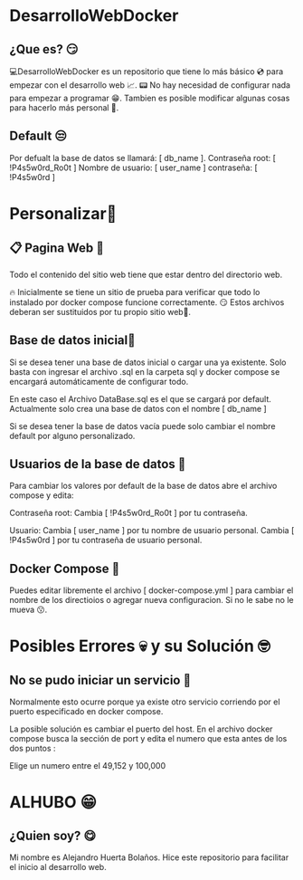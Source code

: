 # DesarrolloWebDocker
## ¿Que es? 😏

💻DesarrolloWebDocker es un repositorio que tiene lo más básico 💿 para empezar con el desarrollo web 📈. 📟 No hay necesidad de configurar nada para empezar a programar 😁.
	Tambien es posible modificar algunas cosas para hacerlo más personal 🔧.

## Default 😒

Por defualt la base de datos se llamará: [ db_name ].
Contraseña root: [ !P4s5w0rd_Ro0t ]
Nombre de usuario: [ user_name ]
contraseña: [ !P4s5w0rd ]

# Personalizar📝
## 📋 Pagina Web 📁

Todo el contenido del sitio web tiene que estar dentro del directorio web.

🔥 Inicialmente se tiene un sitio de prueba para verificar que todo lo instalado por docker compose funcione correctamente. 😏 Estos archivos deberan ser sustituidos por tu propio sitio web💾.

## Base de datos inicial📑

Si se desea tener una base de datos inicial o cargar una ya existente. Solo basta con ingresar el archivo .sql en la carpeta sql y docker compose se encargará automáticamente de configurar todo.

En este caso el Archivo DataBase.sql es el que se cargará por default. Actualmente solo crea una base de datos con el nombre [ db_name ]

Si se desea tener la base de datos vacía puede solo cambiar el nombre default por alguno personalizado.

## Usuarios de la base de datos 👥

Para cambiar los valores por default de la base de datos abre el archivo compose y edita:

Contraseña root:
Cambia [ !P4s5w0rd_Ro0t ] por tu contraseña.

Usuario:
Cambia [ user_name ] por tu nombre de usuario personal.
Cambia [ !P4s5w0rd ] por tu contraseña de usuario personal.
## Docker Compose 🔐

Puedes editar libremente el archivo [ docker-compose.yml ] para cambiar el nombre de los directioios o agregar nueva configuracion.
Si no le sabe no le mueva 😗.

# Posibles Errores 💀 y su Solución 🤓
## No se pudo iniciar un servicio 🤕

Normalmente esto ocurre porque ya existe otro servicio corriendo por el puerto especificado en docker compose.

La posible solución es cambiar el puerto del host.
En el archivo docker compose busca la sección de port y edita el numero que esta antes de los dos puntos :

Elige un numero entre el 49,152 y 100,000

# ALHUBO 😁
## ¿Quien soy? 😋

Mi nombre es Alejandro Huerta Bolaños. Hice este repositorio para facilitar el inicio al desarrollo web.
